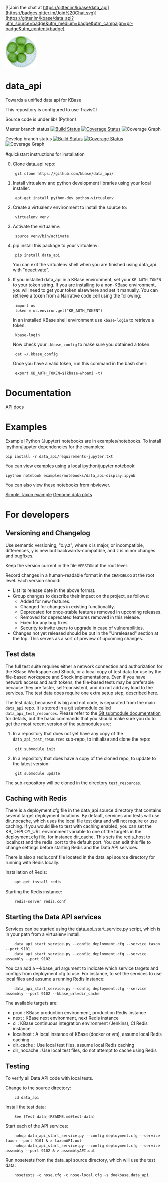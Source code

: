 [![Join the chat at https://gitter.im/kbase/data_api](https://badges.gitter.im/Join%20Chat.svg)](https://gitter.im/kbase/data_api?utm_source=badge&utm_medium=badge&utm_campaign=pr-badge&utm_content=badge)

<img src="GolgiVolvox.png" alt="Volvox" style="width: 100px;"/>

# data_api

Towards a unified data api for KBase

This repository is configured to use TravisCI

Source code is under lib/ (Python)

Master branch status
[![Build Status](https://travis-ci.org/kbase/data_api.svg?branch=master)](https://travis-ci.org/kbase/data_api)
[![Coverage Status](http://codecov.io/github/kbase/data_api/coverage.svg?branch=master)](http://codecov.io/github/kbase/data_api?branch=master)
![Coverage Graph](http://codecov.io/github/kbase/data_api/branch.svg?branch=master&time=1y)

Develop branch status
[![Build Status](https://travis-ci.org/kbase/data_api.svg?branch=develop)](https://travis-ci.org/kbase/data_api)
[![Coverage Status](http://codecov.io/github/kbase/data_api/coverage.svg?branch=develop)](http://codecov.io/github/kbase/data_api?branch=master)
![Coverage Graph](http://codecov.io/github/kbase/data_api/branch.svg?branch=develop&time=1y)

#quickstart instructions for installation

0. Clone data_api repo:

        git clone https://github.com/kbase/data_api/

1. Install virtualenv and python development libraries using your local installer:

        apt-get install python-dev python-virtualenv

2. Create a virtualenv environment to install the source to:
        
        virtualenv venv

3. Activate the virtualenv:

        source venv/bin/activate

4. pip install this package to your virtualenv:

        pip install data_api

   You can exit the virtualenv shell when you are finished using data_api with "deactivate".

5. If you installed data_api in a KBase environment, set your `KB_AUTH_TOKEN` to your token string.
   If you are installing to a non-KBase environment, you will need to get your token elsewhere and set it manually.
   You can retrieve a token from a Narrative code cell using the following:
   
        import os
        token = os.environ.get("KB_AUTH_TOKEN")

   In an installed KBase shell environment use `kbase-login` to retrieve a token.

        kbase-login

   Now check your `.kbase_config` to make sure you obtained a token.
    
        cat ~/.kbase_config
   
   Once you have a valid token, run this command in the bash shell:

        export KB_AUTH_TOKEN=$(kbase-whoami -t)

# Documentation

[API docs](http://kbase.github.io/docs-ghpages/docs/data_api/index.html)

# Examples

Example IPython (Jupyter) notebooks are in examples/notebooks. 
To install ipython/jupyter dependencies for the examples:

    pip install -r data_api/requirements-jupyter.txt

You can view examples using a local ipython/jupyter notebook:

    ipython notebook examples/notebooks/data_api-display.ipynb 
    
You can also view these notebooks from nbviewer.

[Simple Taxon example](http://nbviewer.ipython.org/github/kbase/data_api/blob/develop/examples/notebooks/see-taxon-run.ipynb)
[Genome data plots](http://nbviewer.ipython.org/github/kbase/data_api/blob/develop/examples/notebooks/plot_genome_data.ipynb)

# For developers

## Versioning and Changelog

Use semantic versioning, "x.y.z", where x is major, or incompatible, differences, y is new but backwards-compatible, and z is minor changes and bugfixes.

Keep the version current in the file `VERSION` at the root level.

Record changes in a human-readable format in the `CHANGELOG` at the root level. Each version should:

- List its release date in the above format.
- Group changes to describe their impact on the project, as follows:
    * Added for new features.
    * Changed for changes in existing functionality.
    * Deprecated for once-stable features removed in upcoming releases.
    * Removed for deprecated features removed in this release.
    * Fixed for any bug fixes.
    * Security to invite users to upgrade in case of vulnerabilities.
- Changes not yet released should be put in the "Unreleased" section at the top. This serves as a sort of preview of upcoming changes.

## Test data

The full test suite requires either a network connection and authorization for the KBase Workspace and Shock, 
or a local copy of test data for use by the file-based workspace and Shock implementations. Even if you have 
network access and auth tokens, the file-based tests may be preferable because they are faster, self-consistent, and do not add any load to the services. The test data does require one extra setup step, described here.

The test data, because it is big and not code, is separated from the main `data_api` repo. It is stored in a git submodule called `data_api_test_resources`. Please refer to the [Git submodule documentation](http://git-scm.com/docs/git-submodule) for details, but the basic commands that you should make sure you do to get the most recent version of the submodules are:

1. In a repository that does not yet have any copy of the `data_api_test_resources` sub-repo, to initialize and clone the repo:

        git submodule init
  
2. In a repository that does have a copy of the cloned repo, to update to the latest version:

        git submodule update
    
The sub-repository will be cloned in the directory `test_resources`.

## Caching with Redis

   There is a deployment.cfg file in the data_api source directory that contains several target deployment locations.
   By default, services and tests will use dir_nocache, which uses the local file test data and will not require or use caching.
   If you would like to test with caching enabled, you can set the KB_DEPLOY_URL environment variable to one of the targets
   in the deployment.cfg file, for instance dir_cache.  This sets the redis_host to localhost and the redis_port to the default port.
   You can edit this file to change settings before starting Redis and the Data API services.
   
   There is also a redis.conf file located in the data_api source directory for running with Redis locally.
   
   Installation of Redis:
   
        apt-get install redis
   
   Starting the Redis instance:
        
        redis-server redis.conf

## Starting the Data API services

   Services can be started using the data_api_start_service.py script, which is in your path from a virtualenv install.

        data_api_start_service.py --config deployment.cfg --service taxon --port 9101
        data_api_start_service.py --config deployment.cfg --service assembly --port 9102        

   You can add a --kbase_url argument to indicate which service targets and configs from deployment.cfg to use.
   For instance, to set the services to use local files and assume a running Redis instance:
   
        data_api_start_service.py --config deployment.cfg --service assembly --port 9102 --kbase_url=dir_cache        
   
   The available targets are:
   
   - prod        : KBase production environment, production Redis instance
   - next        : KBase next environment, next Redis instance
   - ci          : KBase continuous integration environment (Jenkins), CI Redis instance
   - localhost   : A local instance of KBase (docker or vm), assume local Redis caching
   - dir_cache   : Use local test files, assume local Redis caching
   - dir_nocache : Use local test files, do not attempt to cache using Redis
   

## Testing 

   To verify all Data API code with local tests.

   Change to the source directory:

        cd data_api
   
   Install the test data:

        See [Test data](README.md#test-data)

   Start each of the API services:
   
        nohup data_api_start_service.py --config deployment.cfg --service taxon --port 9101 & > taxonAPI.out
        nohup data_api_start_service.py --config deployment.cfg --service assembly --port 9102 & > assemblyAPI.out        

   Run nosetests from the data_api source directory, which will use the test data:

        nosetests -c nose.cfg -c nose-local.cfg -s doekbase.data_api


